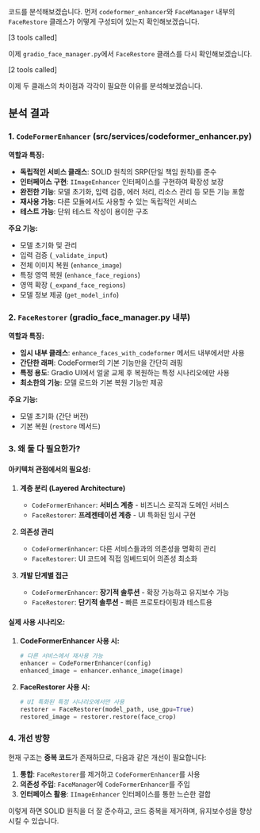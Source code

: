 코드를 분석해보겠습니다. 먼저 `codeformer_enhancer`와 `FaceManager` 내부의 `FaceRestore` 클래스가 어떻게 구성되어 있는지 확인해보겠습니다.


[3 tools called]

이제 `gradio_face_manager.py`에서 `FaceRestore` 클래스를 다시 확인해보겠습니다.


[2 tools called]

이제 두 클래스의 차이점과 각각이 필요한 이유를 분석해보겠습니다.

## 분석 결과

### 1. `CodeFormerEnhancer` (src/services/codeformer_enhancer.py)

**역할과 특징:**
- **독립적인 서비스 클래스**: SOLID 원칙의 SRP(단일 책임 원칙)를 준수
- **인터페이스 구현**: `IImageEnhancer` 인터페이스를 구현하여 확장성 보장
- **완전한 기능**: 모델 초기화, 입력 검증, 에러 처리, 리소스 관리 등 모든 기능 포함
- **재사용 가능**: 다른 모듈에서도 사용할 수 있는 독립적인 서비스
- **테스트 가능**: 단위 테스트 작성이 용이한 구조

**주요 기능:**
- 모델 초기화 및 관리
- 입력 검증 (`_validate_input`)
- 전체 이미지 복원 (`enhance_image`)
- 특정 영역 복원 (`enhance_face_regions`)
- 영역 확장 (`_expand_face_regions`)
- 모델 정보 제공 (`get_model_info`)

### 2. `FaceRestorer` (gradio_face_manager.py 내부)

**역할과 특징:**
- **임시 내부 클래스**: `enhance_faces_with_codeformer` 메서드 내부에서만 사용
- **간단한 래퍼**: CodeFormer의 기본 기능만을 간단히 래핑
- **특정 용도**: Gradio UI에서 얼굴 교체 후 복원하는 특정 시나리오에만 사용
- **최소한의 기능**: 모델 로드와 기본 복원 기능만 제공

**주요 기능:**
- 모델 초기화 (간단 버전)
- 기본 복원 (`restore` 메서드)

### 3. 왜 둘 다 필요한가?

#### **아키텍처 관점에서의 필요성:**

1. **계층 분리 (Layered Architecture)**
   - `CodeFormerEnhancer`: **서비스 계층** - 비즈니스 로직과 도메인 서비스
   - `FaceRestorer`: **프레젠테이션 계층** - UI 특화된 임시 구현

2. **의존성 관리**
   - `CodeFormerEnhancer`: 다른 서비스들과의 의존성을 명확히 관리
   - `FaceRestorer`: UI 코드에 직접 임베드되어 의존성 최소화

3. **개발 단계별 접근**
   - `CodeFormerEnhancer`: **장기적 솔루션** - 확장 가능하고 유지보수 가능
   - `FaceRestorer`: **단기적 솔루션** - 빠른 프로토타이핑과 테스트용

#### **실제 사용 시나리오:**

1. **CodeFormerEnhancer 사용 시:**
   ```python
   # 다른 서비스에서 재사용 가능
   enhancer = CodeFormerEnhancer(config)
   enhanced_image = enhancer.enhance_image(image)
   ```

2. **FaceRestorer 사용 시:**
   ```python
   # UI 특화된 특정 시나리오에서만 사용
   restorer = FaceRestorer(model_path, use_gpu=True)
   restored_image = restorer.restore(face_crop)
   ```

### 4. 개선 방향

현재 구조는 **중복 코드**가 존재하므로, 다음과 같은 개선이 필요합니다:

1. **통합**: `FaceRestorer`를 제거하고 `CodeFormerEnhancer`를 사용
2. **의존성 주입**: `FaceManager`에 `CodeFormerEnhancer`를 주입
3. **인터페이스 활용**: `IImageEnhancer` 인터페이스를 통한 느슨한 결합

이렇게 하면 SOLID 원칙을 더 잘 준수하고, 코드 중복을 제거하며, 유지보수성을 향상시킬 수 있습니다.